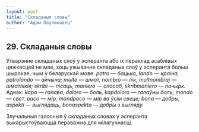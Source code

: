 ```yaml
---
layout: post
title: "Складаныя словы"
author: "Адам Паўлюкавец"
---
```



## 29. Складаныя словы

Утварэнне складаных слоў у эсперанта або іх пераклад асаблівых цяжкасцей
не мае, хоць ужыванне складаных слоў у эсперанта больш шырокае, чым у
беларускай мове: *patro* — *бацька, lando* — *краіна, patrolando* —
*айчына; multe* — *шмат, nombro* — *лік, multnombraj* — *шматлікія;
skribi* — *пісаць, maniero* — *спосаб, skribmaniero* — *почырк.* Аднак:
*kapo* — *галава, doloro* — *боль, kapdoloro — галаўны боль; mondo* —
*свет, paco* — *мір, mondpaco* — *мір ва ўсім свеце; bona* — *добры,
aspekti* — *выглядаць, bonaspekta* — *добры з выгляду.*

Злучальныя галосныя ў складаных словах у эсперанта выкарыстоўваюцца
пераважна для мілагучнасці.
